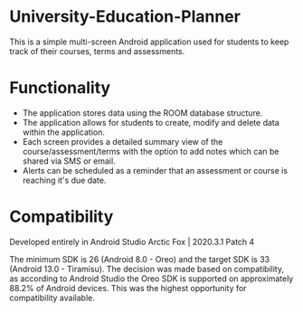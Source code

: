# University-Education-Planner

This is a simple multi-screen Android application used for students to keep track of their courses, terms and assessments. 

# Functionality

- The application stores data using the ROOM database structure.
- The application allows for students to create, modify and delete data within the application.
- Each screen provides a detailed summary view of the course/assessment/terms with the option to add notes which can be shared via SMS or email.
- Alerts can be scheduled as a reminder that an assessment or course is reaching it's due date.

# Compatibility

Developed entirely in Android Studio Arctic Fox | 2020.3.1 Patch 4

The minimum SDK is 26 (Android 8.0 - Oreo) and the target SDK is 33 (Android 13.0 - Tiramisu). The decision was made based on compatibility, as according to Android Studio the Oreo SDK is supported on approximately 88.2% of Android devices. This was the highest opportunity for compatibility available.
